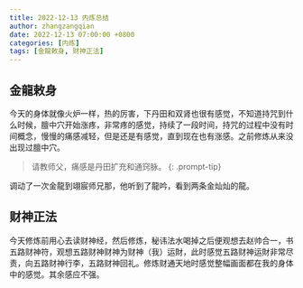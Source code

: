 ```yaml
---
title: 2022-12-13 内炼总结
author: zhangzangqian
date: 2022-12-13 07:00:00 +0800
categories: [内炼]
tags: [金龍敕身, 财神正法]
---
```


## 金龍敕身

今天的身体就像火炉一样，热的厉害，下丹田和双肾也很有感觉，不知道持咒到什么时候，膻中穴开始涨疼，非常疼的感觉，持续了一段时间，持咒的过程中没有时间概念，慢慢的痛感减轻，但是还是有感觉，直到现在也有涨感。之前修炼从来没出现过膻中穴。

> 请教师父，痛感是丹田扩充和通窍脉。
{: .prompt-tip}

调动了一次金龍到翊宸师兄那，他听到了龍吟，看到两条金灿灿的龍。

## 财神正法

今天修炼前用心去读财神经，然后修炼，秘讳法水喝掉之后便观想去赵帅合一，书五路财神符，观想五路财神财神为财神（我）运財，此时感觉五路财神运財非常尽责，向五路财神行李，五路财神回礼。修炼财通天地时感觉整幅画面都在我的身体中的感觉。其余感应不强。